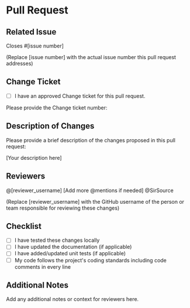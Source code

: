 # Pull Request

## Related Issue

Closes #[issue number]

(Replace [issue number] with the actual issue number this pull request addresses)

## Change Ticket

- [ ] I have an approved Change ticket for this pull request.

Please provide the Change ticket number: 

## Description of Changes

Please provide a brief description of the changes proposed in this pull request:

[Your description here]

## Reviewers

@[reviewer_username] [Add more @mentions if needed]
@SirSource

(Replace [reviewer_username] with the GitHub username of the person or team responsible for reviewing these changes)

## Checklist

- [ ] I have tested these changes locally
- [ ] I have updated the documentation (if applicable)
- [ ] I have added/updated unit tests (if applicable)
- [ ] My code follows the project's coding standards including code comments in every line

## Additional Notes

Add any additional notes or context for reviewers here.
